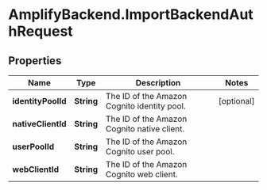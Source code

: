 # AmplifyBackend.ImportBackendAuthRequest

## Properties

Name | Type | Description | Notes
------------ | ------------- | ------------- | -------------
**identityPoolId** | **String** | The ID of the Amazon Cognito identity pool. | [optional] 
**nativeClientId** | **String** | The ID of the Amazon Cognito native client. | 
**userPoolId** | **String** | The ID of the Amazon Cognito user pool. | 
**webClientId** | **String** | The ID of the Amazon Cognito web client. | 


